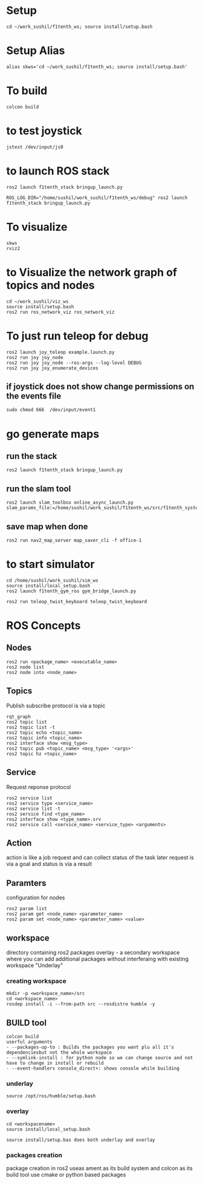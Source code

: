 # Setup 
```
cd ~/work_sushil/f1tenth_ws; source install/setup.bash
```

# Setup Alias
```
alias skws='cd ~/work_sushil/f1tenth_ws; source install/setup.bash'
```

# To build 
```
colcon build
```

# to test joystick
```
jstest /dev/input/js0
```

# to launch ROS stack
```
ros2 launch f1tenth_stack bringup_launch.py

ROS_LOG_DIR="/home/sushil/work_sushil/f1tenth_ws/debug" ros2 launch f1tenth_stack bringup_launch.py
```


# To visualize
```
skws
rviz2
```

# to Visualize the network graph of topics and nodes
```
cd ~/work_sushil/viz_ws
source install/setup.bash
ros2 run ros_network_viz ros_network_viz 
```

# To just run teleop for debug
```
ros2 launch joy_teleop example.launch.py
ros2 run joy joy_node
ros2 run joy joy_node --ros-args --log-level DEBUG
ros2 run joy joy_enumerate_devices
```

## if joystick does not show change permissions on the events file
```
sudo chmod 666  /dev/input/event1
```

# go generate maps
## run the stack
```
ros2 launch f1tenth_stack bringup_launch.py
```

## run the slam tool
```
ros2 launch slam_toolbox online_async_launch.py slam_params_file:=/home/sushil/work_sushil/f1tenth_ws/src/f1tenth_system/f1tenth_stack/config/f1tenth_online_async.yaml
```

## save map when done 
```
ros2 run nav2_map_server map_saver_cli -f office-1
```


# to start simulator
<!-- cd /home/sushil/work_sushil/f1tenth_simulator
source install/setup.bash
colcon build
export AMENT_PREFIX_PATH=$AMENT_PREFIX_PATH:/home/sushil/work_sushil/f1tenth_simulator/install/f1tenth_simulator
export LD_LIBRARY_PATH=$LD_LIBRARY_PATH:/home/sushil/work_sushil/f1tenth_simulator/install/f1tenth_simulator/lib
ros2 launch f1tenth_simulator simulator.launch -->
```
cd /home/sushil/work_sushil/sim_ws
source install/local_setup.bash
ros2 launch f1tenth_gym_ros gym_bridge_launch.py

ros2 run teleop_twist_keyboard teleop_twist_keyboard

```

# ROS Concepts
## Nodes 
```
ros2 run <package_name> <executable_name>
ros2 node list
ros2 node into <node_name>
```

## Topics
Publish subscribe protocol is via a topic
```
rqt_graph
ros2 topic list
ros2 topic list -t
ros2 topic echo <topic_name>
ros2 topic info <topic_name>
ros2 interface show <msg_type>
ros2 topic pub <topic_name> <msg_type> '<args>'
ros2 topic hz <topic_name>
```
## Service
Request reponse protocol
```
ros2 service list
ros2 service type <service_name>
ros2 service list -t
ros2 service find <type_name>
ros2 interface show <type_name>.srv
ros2 service call <service_name> <service_type> <arguments>
```

## Action
action is like a job request and can collect status of the task later 
request is via a goal and status is via a result

## Paramters
configuration for nodes
```
ros2 param list
ros2 param get <node_name> <parameter_name>
ros2 param set <node_name> <parameter_name> <value>
```

## workspace
directory containing ros2 packages
overlay - a secondary workspace where you can add additional packages without interferaing with existing workspace "Underlay"
### creating workspace
```
mkdir -p <workspace_name>/src
cd <workspace_name>
rosdep install -i --from-path src --rosdistro humble -y
```

## BUILD tool
```
colcon build
userful arguments 
- --packages-up-to : Builds the packages you want plu all it's dependenciesbut not the whole workspace
- --symlink-install : for python node so we can change source and not have to change in install or rebuild 
- --event-handlers console_direct+: shows console while building
```

### underlay 
```
source /opt/ros/humble/setup.bash
```
### overlay 
```
cd <workspacename>
source install/local_setup.bash 

source install/setup.bas does both underlay and overlay
```

### packages creation 
package creation in ros2 useas ament as its build system and colcon as its build tool
use cmake or python based packages



